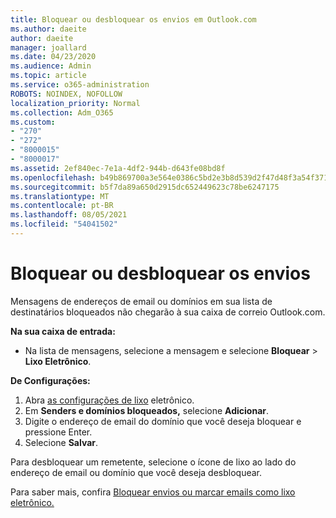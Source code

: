 ```yaml
---
title: Bloquear ou desbloquear os envios em Outlook.com
ms.author: daeite
author: daeite
manager: joallard
ms.date: 04/23/2020
ms.audience: Admin
ms.topic: article
ms.service: o365-administration
ROBOTS: NOINDEX, NOFOLLOW
localization_priority: Normal
ms.collection: Adm_O365
ms.custom:
- "270"
- "272"
- "8000015"
- "8000017"
ms.assetid: 2ef840ec-7e1a-4df2-944b-d643fe08bd8f
ms.openlocfilehash: b49b869700a3e564e0386c5bd2e3b8d539d2f47d48f3a54f3718c770ccc9a0bd
ms.sourcegitcommit: b5f7da89a650d2915dc652449623c78be6247175
ms.translationtype: MT
ms.contentlocale: pt-BR
ms.lasthandoff: 08/05/2021
ms.locfileid: "54041502"
---
```

# <a name="block-or-unblock-senders"></a>Bloquear ou desbloquear os envios

Mensagens de endereços de email ou domínios em sua lista de destinatários bloqueados não chegarão à sua caixa de correio Outlook.com.

**Na sua caixa de entrada:**

- Na lista de mensagens, selecione a mensagem e selecione **Bloquear**  >  **Lixo Eletrônico**.

**De Configurações:**

1. Abra [as configurações de lixo](https://outlook.live.com/mail/options/mail/junkEmail) eletrônico.
2. Em **Senders e domínios bloqueados,** selecione **Adicionar**.
3. Digite o endereço de email do domínio que você deseja bloquear e pressione Enter.
4. Selecione **Salvar**.

Para desbloquear um remetente, selecione o ícone de lixo ao lado do endereço de email ou domínio que você deseja desbloquear.

Para saber mais, confira [Bloquear envios ou marcar emails como lixo eletrônico.](https://support.office.com/article/a3ece97b-82f8-4a5e-9ac3-e92fa6427ae4?wt.mc_id=Office_Outlook_com_Alchemy)